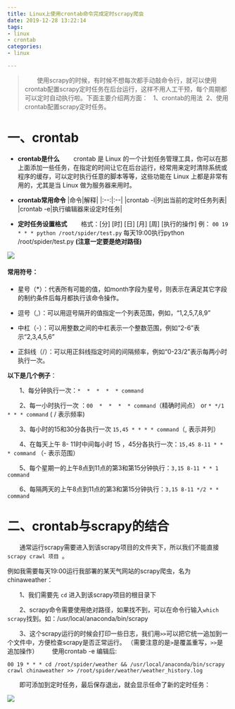 ```yaml
---
title: Linux上使用crontab命令完成定时scrapy爬虫
date: 2019-12-28 13:22:14
tags:
- linux
- crontab
categories:
- linux

---
```

>&#160; &#160; &#160; &#160;使用scrapy的时候，有时候不想每次都手动敲命令行，就可以使用crontab配置scrapy定时任务在后台运行，这样不用人工干预，每个周期都可以定时自动执行啦。下面主要介绍两方面：
> &#160;&#160;1、crontab的用法 &#160;2、使用crontab配置scrapy定时任务。

<!-- more -->

# 一、crontab
* **crontab是什么**
&#160; &#160; &#160; &#160;crontab 是 Linux 的一个计划任务管理工具，你可以在那上面添加一些任务，在指定的时间让它在后台运行，经常用来定时清除系统或程序的缓存，可以定时执行任意的脚本等等，这些功能在 Linux 上都是非常有用的，尤其是当 Linux 做为服务器来用时。
* **crontab常用命令**
|命令|解释|
|:--:|:--|
|crontab -l|列出当前的定时任务列表|
|crontab -e|执行编辑器来设定时任务|

* **定时任务设置格式**
&#160; &#160; &#160; &#160;格式：[分]  [时]  [日]  [月]  [周] [执行的操作]
例：
`00 19 * * * python /root/spider/test.py` 
每天19:00执行python /root/spider/test.py  **(注意一定要是绝对路径)**

![](/linux_crontab/1.png)
#### 常用符号：
- 星号（*）：代表所有可能的值，如month字段为星号，则表示在满足其它字段的制约条件后每月都执行该命令操作。

- 逗号（,）：可以用逗号隔开的值指定一个列表范围，例如，“1,2,5,7,8,9”

- 中杠（-）：可以用整数之间的中杠表示一个整数范围，例如“2-6”表示“2,3,4,5,6”

- 正斜线（/）：可以用正斜线指定时间的间隔频率，例如“0-23/2”表示每两小时执行一次。

**以下是几个例子**：

&#160; &#160; &#160; &#160;1、每分钟执行一次：`*  *  *  *  * command`

&#160; &#160; &#160; &#160;2、每一小时执行一次 ：`00  *  *  *  * command`（精确时间点） or `* */1 * * * command` (  /   表示频率)

&#160; &#160; &#160; &#160;3、每小时的15和30分各执行一次 `15,45 * * * * command`（, 表示并列）

&#160; &#160; &#160; &#160;4、在每天上午 8- 11时中间每小时 15 ，45分各执行一次：`15,45 8-11 * * * command` （- 表示范围）

&#160; &#160; &#160; &#160;5、每个星期一的上午8点到11点的第3和第15分钟执行：`3,15 8-11 * * 1 command`

&#160; &#160; &#160; &#160;6、每隔两天的上午8点到11点的第3和第15分钟执行：`3,15 8-11 */2 * * command`


# 二、crontab与scrapy的结合
&#160; &#160; &#160; &#160;通常运行scrapy需要进入到该scrapy项目的文件夹下，所以我们不能直接`scrapy crawl 项目 `。

例如我需要每天19:00运行我部署的某天气网站的scrapy爬虫，名为chinaweather：


&#160; &#160; &#160; &#160;1、我们需要先 `cd` 进入到该scrapy项目的根目录下

&#160; &#160; &#160; &#160;2、scrapy命令需要使用绝对路径，如果找不到，可以在命令行输入`which scrapy`找到。如：/usr/local/anaconda/bin/scrapy

&#160; &#160; &#160; &#160;3、这个scrapy运行的时候会打印一些日志，我们用`>>`可以把它统一追加到一个文件中，方便检查scrapy是否正常运行。 （需要注意的是`>`是覆盖重写，`>>`是追加操作）
&#160; &#160; &#160; &#160;使用crontab -e 编辑后:
```
00 19 * * * cd /root/spider/weather && /usr/local/anaconda/bin/scrapy crawl chinaweather >> /root/spider/weather/weather_history.log
```

&#160; &#160; &#160; &#160;即可添加到定时任务，最后保存退出，就会显示任命了新的定时任务：

![](/linux_crontab/2.png)



